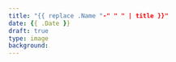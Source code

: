 ```yaml
---
title: "{{ replace .Name "-" " " | title }}"
date: {{ .Date }}
draft: true
type: image
background: 
---
```


